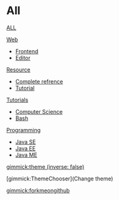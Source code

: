 # All

[ALL](index.md)

[Web]()

  * [Frontend](web/frontend.md)
  * [Editor](web/editor.md)
  
[Resource]()

  * [Complete refrence](res/ref.md)
  * [Tutorial](res/tut.md)

[Tutorials]()

  * [Computer Science](tut/cs.md)
  * [Bash](tut/bash.md)
  
[Programming]()

  * [Java SE](prog/j2se.md)
  * [Java EE](prog/j2ee.md)
  * [Java ME](prog/j2me.md)

[gimmick:theme (inverse: false)](spacelab)

[gimmick:ThemeChooser](Change theme)

[gimmick:forkmeongithub](http://github.com/Dynalon/mdwiki/)
